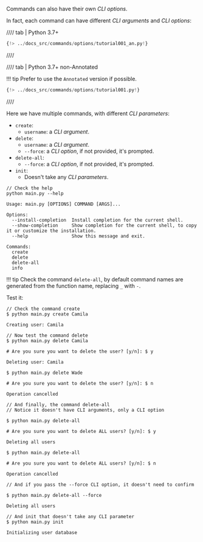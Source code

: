 Commands can also have their own *CLI options*.

In fact, each command can have different *CLI arguments* and *CLI options*:

//// tab | Python 3.7+

```Python hl_lines="8  14-17  27-29  38"
{!> ../docs_src/commands/options/tutorial001_an.py!}
```

////

//// tab | Python 3.7+ non-Annotated

!!! tip
    Prefer to use the `Annotated` version if possible.

```Python hl_lines="7  13-14  24  33"
{!> ../docs_src/commands/options/tutorial001.py!}
```

////

Here we have multiple commands, with different *CLI parameters*:

* `create`:
    * `username`: a *CLI argument*.
* `delete`:
    * `username`: a *CLI argument*.
    * `--force`: a *CLI option*, if not provided, it's prompted.
* `delete-all`:
    * `--force`: a *CLI option*, if not provided, it's prompted.
* `init`:
    * Doesn't take any *CLI parameters*.

<div class="termy">

```console
// Check the help
python main.py --help

Usage: main.py [OPTIONS] COMMAND [ARGS]...

Options:
  --install-completion  Install completion for the current shell.
  --show-completion     Show completion for the current shell, to copy it or customize the installation.
  --help                Show this message and exit.

Commands:
  create
  delete
  delete-all
  info
```

</div>

!!! tip
    Check the command `delete-all`, by default command names are generated from the function name, replacing `_` with `-`.

Test it:

<div class="termy">

```console
// Check the command create
$ python main.py create Camila

Creating user: Camila

// Now test the command delete
$ python main.py delete Camila

# Are you sure you want to delete the user? [y/n]: $ y

Deleting user: Camila

$ python main.py delete Wade

# Are you sure you want to delete the user? [y/n]: $ n

Operation cancelled

// And finally, the command delete-all
// Notice it doesn't have CLI arguments, only a CLI option

$ python main.py delete-all

# Are you sure you want to delete ALL users? [y/n]: $ y

Deleting all users

$ python main.py delete-all

# Are you sure you want to delete ALL users? [y/n]: $ n

Operation cancelled

// And if you pass the --force CLI option, it doesn't need to confirm

$ python main.py delete-all --force

Deleting all users

// And init that doesn't take any CLI parameter
$ python main.py init

Initializing user database
```

</div>
